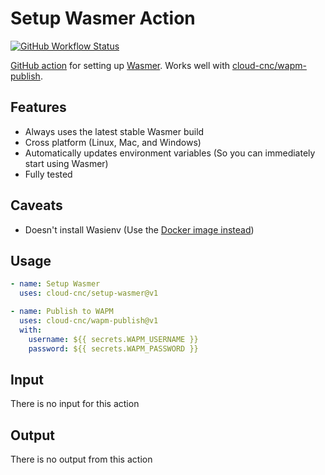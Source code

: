 # Setup Wasmer Action
[![GitHub Workflow Status](https://img.shields.io/github/workflow/status/Cloud-CNC/setup-wasmer/Tests?label=Tests&style=flat-square)](https://github.com/Cloud-CNC/setup-wasmer/actions/workflows/tests.yml)

[GitHub action](https://github.com/features/actions) for setting up [Wasmer](https://wasmer.io). Works well with [cloud-cnc/wapm-publish](https://github.com/cloud-cnc/wapm-publish).

## Features
* Always uses the latest stable Wasmer build
* Cross platform (Linux, Mac, and Windows)
* Automatically updates environment variables (So you can immediately start using Wasmer)
* Fully tested

## Caveats
* Doesn't install Wasienv (Use the [Docker image instead](https://hub.docker.com/r/wasienv/wasienv))

## Usage
```yaml
- name: Setup Wasmer
  uses: cloud-cnc/setup-wasmer@v1

- name: Publish to WAPM
  uses: cloud-cnc/wapm-publish@v1
  with:
    username: ${{ secrets.WAPM_USERNAME }}
    password: ${{ secrets.WAPM_PASSWORD }}
```

## Input
There is no input for this action

## Output
There is no output from this action